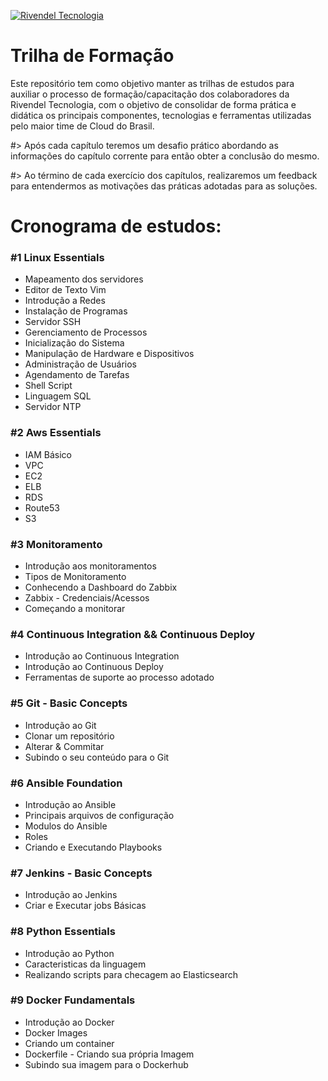 [![Rivendel Tecnologia](https://rivendel.com.br/assets/img/rivendel_logo.png)](https://www.rivendel.com.br)
# Trilha de Formação

Este repositório tem como objetivo manter as trilhas de estudos para auxiliar o processo de formação/capacitação dos colaboradores da Rivendel Tecnologia, com o objetivo de consolidar de forma prática e didática os principais componentes, tecnologias e ferramentas utilizadas pelo maior time de Cloud do Brasil.

#> Após cada capítulo teremos um desafio prático abordando as informações do capítulo corrente para então obter a conclusão do mesmo.

#> Ao término de cada exercício dos capítulos, realizaremos um feedback para entendermos as motivações das práticas adotadas para as soluções.

# Cronograma de estudos:

### #1 Linux Essentials
  - Mapeamento dos servidores 
  - Editor de Texto Vim
  - Introdução a Redes
  - Instalação de Programas
  - Servidor SSH
  - Gerenciamento de Processos
  - Inicialização do Sistema
  - Manipulação de Hardware e Dispositivos
  - Administração de Usuários
  - Agendamento de Tarefas
  - Shell Script
  - Linguagem SQL
  - Servidor NTP

### #2 Aws Essentials
  - IAM Básico
  - VPC
  - EC2
  - ELB
  - RDS
  - Route53
  - S3

### #3 Monitoramento
  - Introdução aos monitoramentos
  - Tipos de Monitoramento
  - Conhecendo a Dashboard do Zabbix
  - Zabbix - Credenciais/Acessos
  - Começando a monitorar 

### #4 Continuous Integration && Continuous Deploy
  - Introdução ao Continuous Integration
  - Introdução ao Continuous Deploy
  - Ferramentas de suporte ao processo adotado

### #5 Git - Basic Concepts
  - Introdução ao Git
  - Clonar um repositório
  - Alterar & Commitar 
  - Subindo o seu conteúdo para o Git

### #6 Ansible Foundation
  - Introdução ao Ansible
  - Principais arquivos de configuração
  - Modulos do Ansible 
  - Roles 
  - Criando e Executando Playbooks

### #7 Jenkins - Basic Concepts 
  - Introdução ao Jenkins
  - Criar e Executar jobs Básicas

### #8 Python Essentials
  - Introdução ao Python 
  - Caracteristicas da linguagem
  - Realizando scripts para checagem ao Elasticsearch

### #9 Docker Fundamentals
  - Introdução ao Docker
  - Docker Images 
  - Criando um container 
  - Dockerfile - Criando sua própria Imagem
  - Subindo sua imagem para o Dockerhub 
